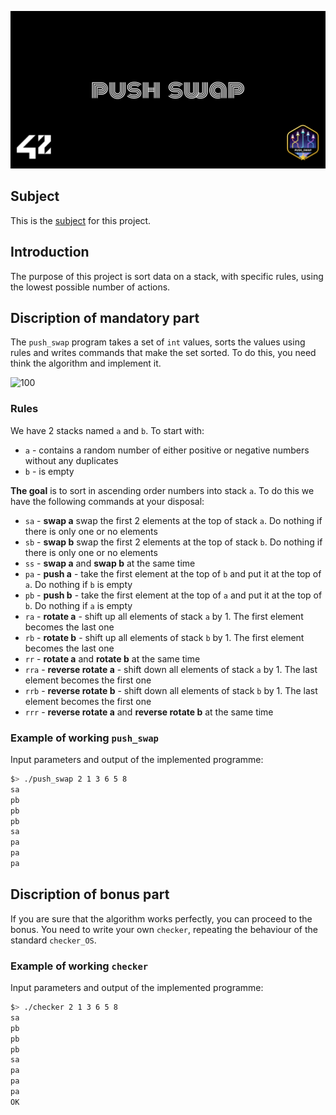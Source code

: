 ![image](https://github.com/ilopez-r/resources/blob/main/covers/cover-push_swap-bonus.png?raw=true)

## Subject
This is the [subject](https://github.com/ilopez-r/resources/blob/main/subjects/02_push_swap_en.pdf) for this project.

## Introduction
The purpose of this project is sort data on a stack, with specific rules, using the lowest possible number of actions.

## Discription of mandatory part
The `push_swap` program takes a set of `int` values, sorts the values using rules and writes commands that make the set sorted. To do this, you need think the algorithm and implement it.

![100](img/100slow.gif)
### Rules
We have 2 stacks named `a` and `b`. To start with:
- `a` - contains a random number of either positive or negative numbers without any duplicates
- `b` - is empty

__The goal__ is to sort in ascending order numbers into stack `a`.
To do this we have the following commands at your disposal:
- `sa` - __swap a__ swap the first 2 elements at the top of stack `a`. Do nothing if there is only one or no elements
- `sb` - __swap b__ swap the first 2 elements at the top of stack `b`. Do nothing if there is only one or no elements
- `ss` - __swap a__ and __swap b__ at the same time
- `pa` - __push a__ - take the first element at the top of `b` and put it at the top of `a`. Do nothing if `b` is empty
- `pb` - __push b__ - take the first element at the top of `a` and put it at the top of `b`. Do nothing if `a` is empty
- `ra` - __rotate a__ - shift up all elements of stack `a` by 1. The first element becomes the last one
- `rb` - __rotate b__ - shift up all elements of stack `b` by 1. The first element becomes the last one
- `rr` - __rotate a__ and __rotate b__ at the same time
- `rra` - __reverse rotate a__ - shift down all elements of stack `a` by 1. The last element becomes the first one
- `rrb` - __reverse rotate b__ - shift down all elements of stack `b` by 1. The last element becomes the first one
- `rrr` - __reverse rotate a__ and __reverse rotate b__ at the same time

### Example of working `push_swap`
Input parameters and output of the implemented programme:
```bash
$> ./push_swap 2 1 3 6 5 8
sa
pb
pb
pb
sa
pa
pa
pa
```

## Discription of bonus part
If you are sure that the algorithm works perfectly, you can proceed to the bonus. You need to write your own `checker`, repeating the behaviour of the standard `checker_OS`.
### Example of working `checker`
Input parameters and output of the implemented programme:
```bash
$> ./checker 2 1 3 6 5 8
sa
pb
pb
pb
sa
pa
pa
pa
OK
```
